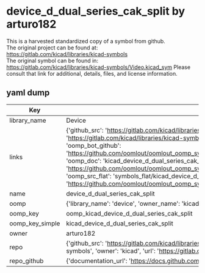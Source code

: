 # device_d_dual_series_cak_split by arturo182  
This is a harvested standardized copy of a symbol from github.  
The original project can be found at:  
https://gitlab.com/kicad/libraries/kicad-symbols  
The original symbol can be found in:
https://gitlab.com/kicad/libraries/kicad-symbols/Video.kicad_sym
Please consult that link for additional, details, files, and license information.  
## yaml dump  
| Key | Value |  
| --- | --- |  
| library_name | Device |  
| links | {'github_src': 'https://gitlab.com/kicad/libraries/kicad-symbols/Video.kicad_sym', 'github_src_repo': 'https://gitlab.com/kicad/libraries/kicad-symbols', 'oomp_bot': 'kicad_device_d_dual_series_cak_split/working', 'oomp_bot_github': 'https://github.com/oomlout/oomlout_oomp_symbol_bot/tree/main/kicad_device_d_dual_series_cak_split/working', 'oomp_doc': 'kicad_device_d_dual_series_cak_split/working', 'oomp_doc_github': 'https://github.com/oomlout/oomlout_oomp_symbol_doc/tree/main/kicad_device_d_dual_series_cak_split/working', 'oomp_src_flat': 'symbols_flat/kicad_device_d_dual_series_cak_split/working', 'oomp_src_flat_github': 'https://github.com/oomlout/oomlout_oomp_symbol_src/tree/main/kicad_device_d_dual_series_cak_split/working'} |  
| name | device_d_dual_series_cak_split |  
| oomp | {'library_name': 'device', 'owner_name': 'kicad', 'symbol_name': 'device_d_dual_series_cak_split'} |  
| oomp_key | oomp_kicad_device_d_dual_series_cak_split |  
| oomp_key_simple | kicad_device_d_dual_series_cak_split |  
| owner | arturo182 |  
| repo | {'github_src': 'https://gitlab.com/kicad/libraries/kicad-symbols/Video.kicad_sym', 'name': 'libraries/kicad-symbols', 'owner': 'kicad', 'url': 'https://gitlab.com/kicad/libraries/kicad-symbols'} |  
| repo_github | {'documentation_url': 'https://docs.github.com/rest/repos/repos#get-a-repository', 'message': 'Not Found'} |  


